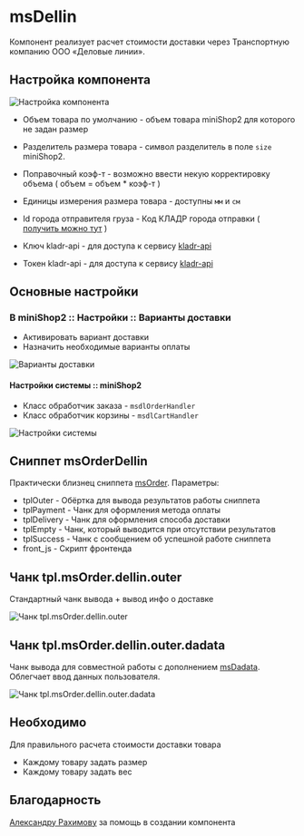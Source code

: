 # msDellin

Компонент реализует расчет стоимости доставки через Транспортную компанию ООО «Деловые линии».

## Настройка компонента

![Настройка компонента](https://file.modx.pro/files/e/7/a/e7a27881b153667a76904f96fbe1aad3.png)

* Объем товара по умолчанию - объем товара miniShop2 для которого не задан размер
* Разделитель размера товара - символ разделитель в поле `size` miniShop2.
* Поправочный коэф-т - возможно ввести некую корректировку объема ( объем = объем * коэф-т )
* Единицы измерения размера товара - доступны `мм` и `см`

* Id города отправителя груза - Код КЛАДР города отправки ( [получить можно тут][2] )
* Ключ kladr-api - для доступа к сервису [kladr-api][3]
* Токен kladr-api - для доступа к сервису [kladr-api][3]

## Основные настройки

### В miniShop2 :: Настройки :: Варианты доставки

* Активировать вариант доставки
* Назначить необходимые варианты оплаты

![Варианты доставки](https://file.modx.pro/files/6/4/f/64f4837253d6a20655b2bbf778b2f5be.png)

#### Настройки системы :: miniShop2

* Класс обработчик заказа - `msdlOrderHandler`
* Класс обработчик корзины - `msdlCartHandler`

![Настройки системы](https://file.modx.pro/files/4/c/7/4c7e98868eb59337c0ca1b55b06bd7ae.png)

## Сниппет msOrderDellin

Практически близнец сниппета [msOrder][4]. Параметры:

* tplOuter - Обёртка для вывода результатов работы сниппета
* tplPayment - Чанк для оформления метода оплаты
* tplDelivery - Чанк для оформления способа доставки
* tplEmpty - Чанк, который выводится при отсутствии результатов
* tplSuccess - Чанк с сообщением об успешной работе сниппета
* front_js - Скрипт фронтенда

## Чанк tpl.msOrder.dellin.outer

Стандартный чанк вывода + вывод инфо о доставке

![Чанк tpl.msOrder.dellin.outer](https://file.modx.pro/files/b/a/8/ba8c960dac69591ceb0e6ae5dd62a96a.png)

## Чанк tpl.msOrder.dellin.outer.dadata

Чанк вывода для совместной работы с дополнением [msDadata][5]. Облегчает ввод данных пользователя.

![Чанк tpl.msOrder.dellin.outer.dadata](https://file.modx.pro/files/7/d/b/7db9d87ce4173c39df29dd1a17ccb9cb.png)

## Необходимо

Для правильного расчета стоимости доставки товара

* Каждому товару задать размер
* Каждому товару задать вес

## Благодарность

[Александру Рахимову][6] за помощь в создании компонента

[2]: http://dev.dellin.ru/cms/
[3]: http://kladr-api.ru/
[4]: /components/minishop2/snippets/msorder
[5]: /components/minishop2/other-addons/msdadata
[6]: https://store.simpledream.ru/packages/?package|createdby=180
